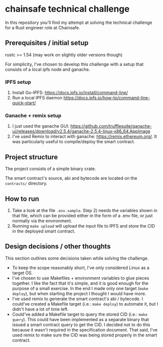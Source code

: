 
# chainsafe technical challenge
In this repository you'll find my attempt at solving the technical challenge for a Rust engineer role at Chainsafe.

## Prerequisites / initial setup
rustc >= 1.54 (may work on slightly older versions though)

For simplicity, I've chosen to develop this challenge with a setup that consists of a local ipfs node and ganache.

### IPFS setup
1. Install Go-IPFS: https://docs.ipfs.io/install/command-line/
2. Run a local IPFS daemon https://docs.ipfs.io/how-to/command-line-quick-start/

### Ganache + remix setup
1. I just used the ganache GUI: https://github.com/trufflesuite/ganache-ui/releases/download/v2.5.4/ganache-2.5.4-linux-x86_64.AppImage
2. I've used Remix to interact with ganache: https://remix.ethereum.org/. It was particularly useful to compile/deploy the smart contract.

## Project structure
The project consists of a simple binary crate. 

The smart contract's source, abi and bytecode are located on the `contracts/` directory.

## How to run
1. Take a look at the file `.env.sample`. Step 2) needs the variables shown in that file, which can be provided either in the form of a .env file, or just normally via the environment.
2. Running `make upload` will upload the input file to IPFS and store the CID in the deployed smart contract.

## Design decisions / other thoughts
This section outlines some decisions taken while solving the challenge.
* To keep the scope reasonably short, I've only considered Linux as a target OS.
* I've chosen to use Makefiles + environment variables to glue pieces together.
  I like the fact that it's simple, and it is good enough for the purpose of a small exercise.
  In the end I made only one target (`make deploy`), but when starting the project I thought I would have more.
* I've used remix to generate the smart contract's abi / bytecode.
  I could've created a Makefile target (i.e.: `make deploy`) to automate it, but I didn't have a lot of time left.
* Could've added a Makefile target to query the stored CID (i.e.: `make query`). This could have been implemented as a separate binary that issued a smart contract query to get the CID.
  I decided not to do this because it wasn't required in the specification document.
  That said, I've used remix to make sure the CID was being stored properly in the smart contract.